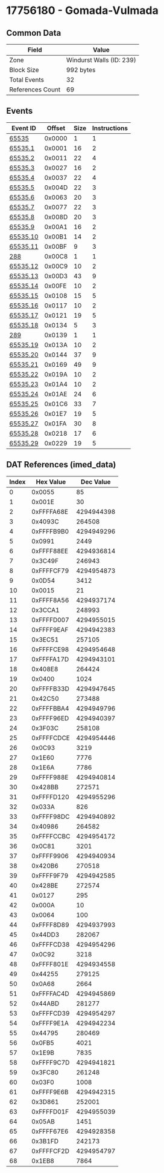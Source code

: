 # 17756180 - Gomada-Vulmada

## Common Data

| Field            | Value                    |
|------------------|--------------------------|
| Zone             | Windurst Walls (ID: 239) |
| Block Size       | 992 bytes                |
| Total Events     | 32                       |
| References Count | 69                       |

## Events

| Event ID                  | Offset   |   Size |   Instructions |
|---------------------------|----------|--------|----------------|
| [65535](./65535.md)       | 0x0000   |      1 |              1 |
| [65535.1](./65535.1.md)   | 0x0001   |     16 |              2 |
| [65535.2](./65535.2.md)   | 0x0011   |     22 |              4 |
| [65535.3](./65535.3.md)   | 0x0027   |     16 |              2 |
| [65535.4](./65535.4.md)   | 0x0037   |     22 |              4 |
| [65535.5](./65535.5.md)   | 0x004D   |     22 |              3 |
| [65535.6](./65535.6.md)   | 0x0063   |     20 |              3 |
| [65535.7](./65535.7.md)   | 0x0077   |     22 |              3 |
| [65535.8](./65535.8.md)   | 0x008D   |     20 |              3 |
| [65535.9](./65535.9.md)   | 0x00A1   |     16 |              2 |
| [65535.10](./65535.10.md) | 0x00B1   |     14 |              2 |
| [65535.11](./65535.11.md) | 0x00BF   |      9 |              3 |
| [288](./288.md)           | 0x00C8   |      1 |              1 |
| [65535.12](./65535.12.md) | 0x00C9   |     10 |              2 |
| [65535.13](./65535.13.md) | 0x00D3   |     43 |              9 |
| [65535.14](./65535.14.md) | 0x00FE   |     10 |              2 |
| [65535.15](./65535.15.md) | 0x0108   |     15 |              5 |
| [65535.16](./65535.16.md) | 0x0117   |     10 |              2 |
| [65535.17](./65535.17.md) | 0x0121   |     19 |              5 |
| [65535.18](./65535.18.md) | 0x0134   |      5 |              3 |
| [289](./289.md)           | 0x0139   |      1 |              1 |
| [65535.19](./65535.19.md) | 0x013A   |     10 |              2 |
| [65535.20](./65535.20.md) | 0x0144   |     37 |              9 |
| [65535.21](./65535.21.md) | 0x0169   |     49 |              9 |
| [65535.22](./65535.22.md) | 0x019A   |     10 |              2 |
| [65535.23](./65535.23.md) | 0x01A4   |     10 |              2 |
| [65535.24](./65535.24.md) | 0x01AE   |     24 |              6 |
| [65535.25](./65535.25.md) | 0x01C6   |     33 |              7 |
| [65535.26](./65535.26.md) | 0x01E7   |     19 |              5 |
| [65535.27](./65535.27.md) | 0x01FA   |     30 |              8 |
| [65535.28](./65535.28.md) | 0x0218   |     17 |              6 |
| [65535.29](./65535.29.md) | 0x0229   |     19 |              5 |

## DAT References (imed_data)

|   Index | Hex Value   |   Dec Value |
|---------|-------------|-------------|
|       0 | 0x0055      |          85 |
|       1 | 0x001E      |          30 |
|       2 | 0xFFFFA68E  |  4294944398 |
|       3 | 0x4093C     |      264508 |
|       4 | 0xFFFFB9B0  |  4294949296 |
|       5 | 0x0991      |        2449 |
|       6 | 0xFFFF88EE  |  4294936814 |
|       7 | 0x3C49F     |      246943 |
|       8 | 0xFFFFCF79  |  4294954873 |
|       9 | 0x0D54      |        3412 |
|      10 | 0x0015      |          21 |
|      11 | 0xFFFF8A56  |  4294937174 |
|      12 | 0x3CCA1     |      248993 |
|      13 | 0xFFFFD007  |  4294955015 |
|      14 | 0xFFFF9EAF  |  4294942383 |
|      15 | 0x3EC51     |      257105 |
|      16 | 0xFFFFCE98  |  4294954648 |
|      17 | 0xFFFFA17D  |  4294943101 |
|      18 | 0x408E8     |      264424 |
|      19 | 0x0400      |        1024 |
|      20 | 0xFFFFB33D  |  4294947645 |
|      21 | 0x42C50     |      273488 |
|      22 | 0xFFFFBBA4  |  4294949796 |
|      23 | 0xFFFF96ED  |  4294940397 |
|      24 | 0x3F03C     |      258108 |
|      25 | 0xFFFFCDCE  |  4294954446 |
|      26 | 0x0C93      |        3219 |
|      27 | 0x1E60      |        7776 |
|      28 | 0x1E6A      |        7786 |
|      29 | 0xFFFF988E  |  4294940814 |
|      30 | 0x428BB     |      272571 |
|      31 | 0xFFFFD120  |  4294955296 |
|      32 | 0x033A      |         826 |
|      33 | 0xFFFF98DC  |  4294940892 |
|      34 | 0x40986     |      264582 |
|      35 | 0xFFFFCCBC  |  4294954172 |
|      36 | 0x0C81      |        3201 |
|      37 | 0xFFFF9906  |  4294940934 |
|      38 | 0x420B6     |      270518 |
|      39 | 0xFFFF9F79  |  4294942585 |
|      40 | 0x428BE     |      272574 |
|      41 | 0x0127      |         295 |
|      42 | 0x000A      |          10 |
|      43 | 0x0064      |         100 |
|      44 | 0xFFFF8D89  |  4294937993 |
|      45 | 0x44DD3     |      282067 |
|      46 | 0xFFFFCD38  |  4294954296 |
|      47 | 0x0C92      |        3218 |
|      48 | 0xFFFF801E  |  4294934558 |
|      49 | 0x44255     |      279125 |
|      50 | 0x0A68      |        2664 |
|      51 | 0xFFFFAC4D  |  4294945869 |
|      52 | 0x44ABD     |      281277 |
|      53 | 0xFFFFCD39  |  4294954297 |
|      54 | 0xFFFF9E1A  |  4294942234 |
|      55 | 0x44795     |      280469 |
|      56 | 0x0FB5      |        4021 |
|      57 | 0x1E9B      |        7835 |
|      58 | 0xFFFF9C7D  |  4294941821 |
|      59 | 0x3FC80     |      261248 |
|      60 | 0x03F0      |        1008 |
|      61 | 0xFFFF9E6B  |  4294942315 |
|      62 | 0x3D861     |      252001 |
|      63 | 0xFFFFD01F  |  4294955039 |
|      64 | 0x05AB      |        1451 |
|      65 | 0xFFFF67E6  |  4294928358 |
|      66 | 0x3B1FD     |      242173 |
|      67 | 0xFFFFCF2D  |  4294954797 |
|      68 | 0x1EB8      |        7864 |
